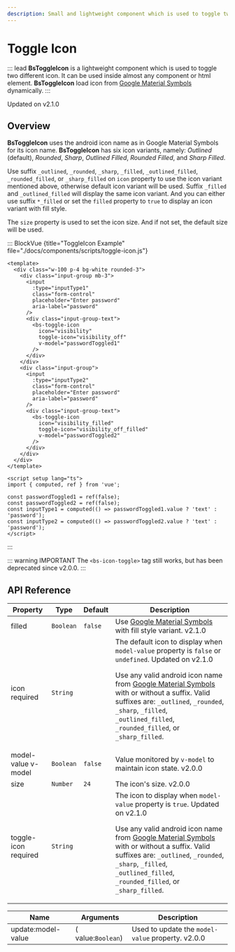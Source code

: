 ```yaml
---
description: Small and lightweight component which is used to toggle two different icon. 
--- 
```


# Toggle Icon

::: lead
**BsToggleIcon** is a lightweight component which is used to toggle two different 
icon. It can be used inside almost any component or html element. **BsToggleIcon** 
load icon from [Google Material Symbols](https://fonts.google.com/icons?icon.set=Material+Symbols) 
dynamically.
:::

<SmallNote color="teal">Updated on v2.1.0</SmallNote>


## Overview

**BsToggleIcon** uses the android icon name as in Google Material Symbols for its icon name.
**BsToggleIcon** has six icon variants, namely: _Outlined_ (default), _Rounded_, _Sharp_,
_Outlined Filled_, _Rounded Filled_, and _Sharp Filled_. 

Use suffix `_outlined`, `_rounded`, `_sharp`, `_filled`, `_outlined_filled`, 
`_rounded_filled`, or `_sharp_filled` on `icon` property to use the icon variant 
mentioned above, otherwise default icon variant will be used. Suffix `_filled` 
and `_outlined_filled` will display the same icon variant. And you can either use 
suffix `*_filled` or set the `filled` property to `true` to display an icon variant 
with fill style.

The `size` property is used to set the icon size. And if not set, the default size 
will be used.

::: BlockVue {title="ToggleIcon Example" file="./docs/components/scripts/toggle-icon.js"}

```vue
<template>
  <div class="w-100 p-4 bg-white rounded-3">
    <div class="input-group mb-3">
      <input
        :type="inputType1"
        class="form-control"
        placeholder="Enter password"
        aria-label="password"
      />
      <div class="input-group-text">
        <bs-toggle-icon
          icon="visibility"
          toggle-icon="visibility_off"
          v-model="passwordToggled1"
        />
      </div>
    </div>
    <div class="input-group">
      <input
        :type="inputType2"
        class="form-control"
        placeholder="Enter password"
        aria-label="password"
      />
      <div class="input-group-text">
        <bs-toggle-icon
          icon="visibility_filled"
          toggle-icon="visibility_off_filled"
          v-model="passwordToggled2"
        />
      </div>
    </div>
  </div>
</template>

<script setup lang="ts">
import { computed, ref } from 'vue';

const passwordToggled1 = ref(false);
const passwordToggled2 = ref(false);
const inputType1 = computed(() => passwordToggled1.value ? 'text' : 'password');
const inputType2 = computed(() => passwordToggled2.value ? 'text' : 'password');
</script>
```
:::

<!-- @include: @/components/icon-migration-info.md -->

::: warning <BsIcon icon="report_sharp" /><span class="ms-2 h6 mb-0">IMPORTANT</span>
The `<bs-icon-toggle>` tag still works, but has been deprecated since v2.0.0.
:::


## API Reference

<BsTabs v-model="tabs1active" variant="material" color="grey-700" class="doc-api-reference">
  <BsTab label="Props" url="#api-reference">
    <div class="doc-table-responsive doc-table-props">

| Property | Type      | Default  | Description |
|----------|-----------|----------|-------------|
| filled   | `Boolean`| `false` | Use [Google Material Symbols](https://fonts.google.com/icons?icon.set=Material+Symbols) with fill style variant. <BsBadge color="info">v2.1.0</BsBadge> |
| icon <Badge type="danger">required</Badge> | `String` |  | The default icon to display when `model-value` property is `false` or `undefined`. <BsBadge color="info">Updated on v2.1.0</BsBadge> <p>Use any valid android icon name from [Google Material Symbols](https://fonts.google.com/icons?icon.set=Material+Symbols) with or without a suffix. Valid suffixes are: `_outlined`, `_rounded`, `_sharp`, `_filled`, `_outlined_filled`, `_rounded_filled`, or `_sharp_filled`.</p> |
| model-value <Badge type="tip">v-model</Badge> | `Boolean` | `false`  | Value monitored by `v-model` to maintain icon state. <BsBadge color="info">v2.0.0</BsBadge> |
| size     | `Number` | `24`      | The icon's size. <BsBadge color="info">v2.0.0</BsBadge> |
| toggle-icon <Badge type="danger">required</Badge> | `String` |  | The icon to display when `model-value` property is `true`. <BsBadge color="info">Updated on v2.1.0</BsBadge> <p>Use any valid android icon name from [Google Material Symbols](https://fonts.google.com/icons?icon.set=Material+Symbols) with or without a suffix. Valid suffixes are: `_outlined`, `_rounded`, `_sharp`, `_filled`, `_outlined_filled`, `_rounded_filled`, or `_sharp_filled`.</p> |

</div>
  </BsTab>
  <BsTab label="Events" url="#api-reference">
    <div class="doc-table-responsive doc-table-3cols">

| Name   | Arguments | Description |
|--------|---------------|-------------|
| update:model-value | ( value:`Boolean`) | Used to update the `model-value` property. <BsBadge color="info">v2.0.0</BsBadge> |

</div>
  </BsTab>
</BsTabs>


<script setup lang="ts">
import { computed, ref } from 'vue';

const passwordToggled1 = ref(false);
const passwordToggled2 = ref(false);
const inputType1 = computed(() => passwordToggled1.value ? 'text' : 'password');
const inputType2 = computed(() => passwordToggled2.value ? 'text' : 'password');
const tabs1active = ref(0);
</script>
